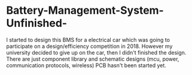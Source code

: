 # Battery-Management-System-Unfinished-
I started to design this BMS for a electrical car which was going to participate on a design/efficiency competition in 2018. However my university decided to give up on the car, then I didn't finished the design.  There are just component library and schematic designs (mcu, power, communication protocols, wireless) PCB hasn't been started yet.
